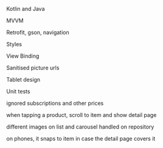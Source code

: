 Kotlin and Java

MVVM

Retrofit, gson, navigation

Styles

View Binding

Sanitised picture urls

Tablet design

Unit tests

ignored subscriptions and other prices



when tapping a product, scroll to item and show detail page

different images on list and carousel handled on repository

on phones, it snaps to item in case the detail page covers it